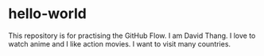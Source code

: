 # hello-world
This repository is for practising the GitHub Flow.
I am David Thang. I love to watch anime and I like action movies. I want to visit many countries.
